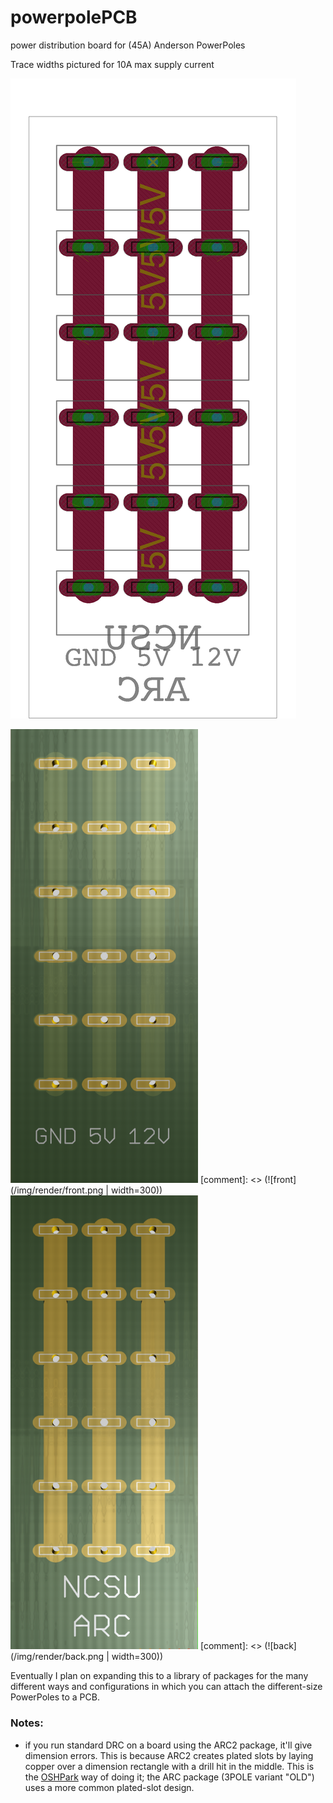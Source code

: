 # powerpolePCB
power distribution board for (45A) Anderson PowerPoles

Trace widths pictured for 10A max supply current

![board](/img/BRD/board.png)

<img src="/img/render/front.png" alt="front render" width="300">
[comment]: <> (![front](/img/render/front.png | width=300))
<img src="/img/render/back.png" alt="front render" width="300">
[comment]: <> (![back](/img/render/back.png | width=300))

Eventually I plan on expanding this to a library of packages for the many different ways and configurations in which you can attach the different-size PowerPoles to a PCB.

### Notes:
- if you run standard DRC on a board using the ARC2 package, it'll give dimension errors. This is because ARC2 creates plated slots by laying copper over a dimension rectangle with a drill hit in the middle. This is the [OSHPark](https://oshpark.com/) way of doing it; the ARC package (3POLE variant "OLD") uses a more common plated-slot design. 
